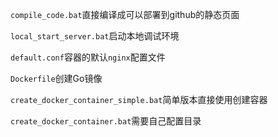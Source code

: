 `compile_code.bat`直接编译成可以部署到github的静态页面

`local_start_server.bat`启动本地调试环境

`default.conf`容器的默认`nginx`配置文件

`Dockerfile`创建Go镜像

`create_docker_container_simple.bat`简单版本直接使用创建容器

`create_docker_container.bat`需要自己配置目录